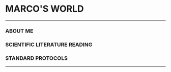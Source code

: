 # MARCO'S WORLD

***

### ABOUT ME



### SCIENTIFIC LITERATURE READING



### STANDARD PROTOCOLS



***
